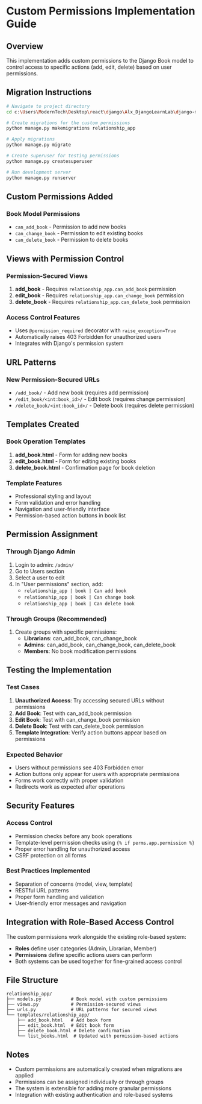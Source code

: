 # Custom Permissions Implementation Guide

## Overview

This implementation adds custom permissions to the Django Book model to control access to specific actions (add, edit, delete) based on user permissions.

## Migration Instructions

```bash
# Navigate to project directory
cd c:\Users\ModernTech\Desktop\react\django\Alx_DjangoLearnLab\django-models\LibraryProject

# Create migrations for the custom permissions
python manage.py makemigrations relationship_app

# Apply migrations
python manage.py migrate

# Create superuser for testing permissions
python manage.py createsuperuser

# Run development server
python manage.py runserver
```

## Custom Permissions Added

### Book Model Permissions

- `can_add_book` - Permission to add new books
- `can_change_book` - Permission to edit existing books
- `can_delete_book` - Permission to delete books

## Views with Permission Control

### Permission-Secured Views

1. **add_book** - Requires `relationship_app.can_add_book` permission
2. **edit_book** - Requires `relationship_app.can_change_book` permission
3. **delete_book** - Requires `relationship_app.can_delete_book` permission

### Access Control Features

- Uses `@permission_required` decorator with `raise_exception=True`
- Automatically raises 403 Forbidden for unauthorized users
- Integrates with Django's permission system

## URL Patterns

### New Permission-Secured URLs

- `/add_book/` - Add new book (requires add permission)
- `/edit_book/<int:book_id>/` - Edit book (requires change permission)
- `/delete_book/<int:book_id>/` - Delete book (requires delete permission)

## Templates Created

### Book Operation Templates

1. **add_book.html** - Form for adding new books
2. **edit_book.html** - Form for editing existing books
3. **delete_book.html** - Confirmation page for book deletion

### Template Features

- Professional styling and layout
- Form validation and error handling
- Navigation and user-friendly interface
- Permission-based action buttons in book list

## Permission Assignment

### Through Django Admin

1. Login to admin: `/admin/`
2. Go to Users section
3. Select a user to edit
4. In "User permissions" section, add:
   - `relationship_app | book | Can add book`
   - `relationship_app | book | Can change book`
   - `relationship_app | book | Can delete book`

### Through Groups (Recommended)

1. Create groups with specific permissions:
   - **Librarians**: can_add_book, can_change_book
   - **Admins**: can_add_book, can_change_book, can_delete_book
   - **Members**: No book modification permissions

## Testing the Implementation

### Test Cases

1. **Unauthorized Access**: Try accessing secured URLs without permissions
2. **Add Book**: Test with can_add_book permission
3. **Edit Book**: Test with can_change_book permission
4. **Delete Book**: Test with can_delete_book permission
5. **Template Integration**: Verify action buttons appear based on permissions

### Expected Behavior

- Users without permissions see 403 Forbidden error
- Action buttons only appear for users with appropriate permissions
- Forms work correctly with proper validation
- Redirects work as expected after operations

## Security Features

### Access Control

- Permission checks before any book operations
- Template-level permission checks using `{% if perms.app.permission %}`
- Proper error handling for unauthorized access
- CSRF protection on all forms

### Best Practices Implemented

- Separation of concerns (model, view, template)
- RESTful URL patterns
- Proper form handling and validation
- User-friendly error messages and navigation

## Integration with Role-Based Access Control

The custom permissions work alongside the existing role-based system:

- **Roles** define user categories (Admin, Librarian, Member)
- **Permissions** define specific actions users can perform
- Both systems can be used together for fine-grained access control

## File Structure

```
relationship_app/
├── models.py           # Book model with custom permissions
├── views.py            # Permission-secured views
├── urls.py             # URL patterns for secured views
└── templates/relationship_app/
    ├── add_book.html   # Add book form
    ├── edit_book.html  # Edit book form
    ├── delete_book.html # Delete confirmation
    └── list_books.html  # Updated with permission-based actions
```

## Notes

- Custom permissions are automatically created when migrations are applied
- Permissions can be assigned individually or through groups
- The system is extensible for adding more granular permissions
- Integration with existing authentication and role-based systems
